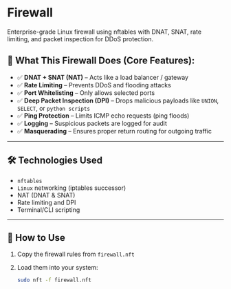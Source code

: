# Firewall
Enterprise-grade Linux firewall using nftables with DNAT, SNAT, rate limiting, and packet inspection for DDoS protection.


## 🧠 What This Firewall Does (Core Features):

- ✅ **DNAT + SNAT (NAT)** – Acts like a load balancer / gateway
- ✅ **Rate Limiting** – Prevents DDoS and flooding attacks
- ✅ **Port Whitelisting** – Only allows selected ports
- ✅ **Deep Packet Inspection (DPI)** – Drops malicious payloads like `UNION`, `SELECT`, or `python scripts`
- ✅ **Ping Protection** – Limits ICMP echo requests (ping floods)
- ✅ **Logging** – Suspicious packets are logged for audit
- ✅ **Masquerading** – Ensures proper return routing for outgoing traffic

---

## 🛠 Technologies Used

- `nftables`
- `Linux` networking (iptables successor)
- NAT (DNAT & SNAT)
- Rate limiting and DPI
- Terminal/CLI scripting

---

## 🚀 How to Use

1. Copy the firewall rules from `firewall.nft`  
2. Load them into your system:

   ```bash
   sudo nft -f firewall.nft
